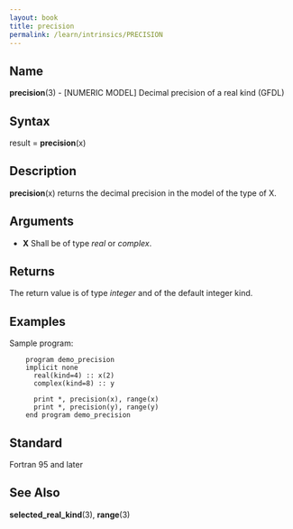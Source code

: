 ```yaml
---
layout: book
title: precision
permalink: /learn/intrinsics/PRECISION
---
```

## __Name__

__precision__(3) - \[NUMERIC MODEL\] Decimal precision of a real kind
(GFDL)

## __Syntax__

result = __precision__(x)

## __Description__

__precision__(x) returns the decimal precision in the model of the type
of X.

## __Arguments__

  - __X__
    Shall be of type _real_ or _complex_.

## __Returns__

The return value is of type _integer_ and of the default integer kind.

## __Examples__

Sample program:

```
    program demo_precision
    implicit none
      real(kind=4) :: x(2)
      complex(kind=8) :: y

      print *, precision(x), range(x)
      print *, precision(y), range(y)
    end program demo_precision
```

## __Standard__

Fortran 95 and later

## __See Also__

__selected\_real\_kind__(3), __range__(3)
